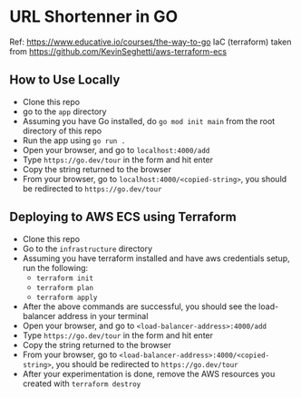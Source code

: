 # URL Shortenner in GO

Ref: https://www.educative.io/courses/the-way-to-go
IaC (terraform) taken from https://github.com/KevinSeghetti/aws-terraform-ecs 

## How to Use Locally
* Clone this repo
* go to the `app` directory
* Assuming you have Go installed, do `go mod init main` from the root directory of this repo
* Run the app using `go run .`
* Open your browser, and go to `localhost:4000/add`
* Type `https://go.dev/tour` in the form and hit enter
* Copy the string returned to the browser
* From your browser, go to `localhost:4000/<copied-string>`, you should be redirected to `https://go.dev/tour`


## Deploying to AWS ECS using Terraform
* Clone this repo
* Go to the `infrastructure` directory
* Assuming you have terraform installed and have aws credentials setup, run the following: 
    * `terraform init`
    * `terraform plan`
    * `terraform apply`
* After the above commands are successful, you should see the load-balancer address in your terminal
* Open your browser, and go to `<load-balancer-address>:4000/add`
* Type `https://go.dev/tour` in the form and hit enter
* Copy the string returned to the browser
* From your browser, go to `<load-balancer-address>:4000/<copied-string>`, you should be redirected to `https://go.dev/tour`
* After your experimentation is done, remove the AWS resources you created with `terraform destroy`


